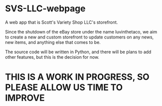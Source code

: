 # SVS-LLC-webpage
A web app that is Scott's Variety Shop LLC's storefront. 

Since the shutdown of the eBay store under the name luvinthetaco, we aim to create a new and custom storefront to update customers on any news, new items, and anything else that comes to be. 

The source code will be written in Python, and there will be plans to add other features, but this is the decision for now.

# THIS IS A WORK IN PROGRESS, SO PLEASE ALLOW US TIME TO IMPROVE
